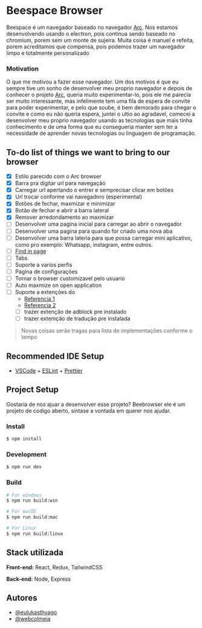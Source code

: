 # Beespace Browser

Beespace é um navegador baseado no navegador [Arc](https://arc.net/). Nos estamos desenvolvendo usando o electron, pois continua sendo baseado no chromium, porem sem um monte de sujeira. Muita coisa é manuel e refeita, porem acreditamos que compensa, pois podemos trazer um navegador limpo e totalmente personalizado

### Motivation

O que me motivou a fazer esse navegador. Um dos motivos é que eu sempre tive um sonho de desenvolver meu proprio navegador e depois de conhecer o projeto [Arc](https://arc.net/), queria muito experimentar-lo, pois ele me parecia ser muito interessante, mas infelimente tem uma fila de espera de convite para poder experimentar, e pelo que soube, é bem demorado para chegar o convite e como eu não queria espera, juntei o ultio ao agradavel, comecei a desenvolver meu proprio navegador usando as tecnologias que mais tinha conhecimento e de uma forma que eu consegueria manter sem ter a necessidade de aprender novas tecnologias ou linguagem de programação.

## To-do list of things we want to bring to our browser

- [x] Estilo parecido com o Arc browser
- [x] Barra pra digitar url para navegação
- [x] Carregar url apertando o entrer e semprecisar clicar em botões
- [x] Url trocar conforme vai navegadnro (esperimental)
- [x] Botões de fechar, maxmizar e minimizar
- [x] Botão de fechar e abrir a barra lateral
- [x] Remover arredondamento ao maxmizar
- [ ] Desenvolver uma pagina inicial para carregar ao abrir o navegador
- [ ] Desenvolver uma pagina para quando for criado uma nova aba
- [ ] Desenvolver uma barra lateria para que possa carregar mini aplicativo, como pro exemplo: Whatsapp, instagram, entre outros.
- [ ] [Find in page](https://www.electronjs.org/docs/latest/api/webview-tag#webviewfindinpagetext-options)
- [ ] Tabs
- [ ] Suporte a varios perfis
- [ ] Pagina de configurações
- [ ] Tornar o browser customizavel pelo usuario
- [ ] Auto maxmize on open application
- [ ] Suporte a extenções do
  - [Referencia 1](https://www.electronjs.org/pt/docs/latest/api/extensions)
  - [Referencia 2](https://github.com/ramboxapp/electron-chrome-extensions)
  - [ ] trazer extenção de adblock pre instalado
  - [ ] trazer extemção de tradução pre instalada

> Novas coisas serão tragas para lista de implementações conforme o tempo

## Recommended IDE Setup

- [VSCode](https://code.visualstudio.com/) + [ESLint](https://marketplace.visualstudio.com/items?itemName=dbaeumer.vscode-eslint) + [Prettier](https://marketplace.visualstudio.com/items?itemName=esbenp.prettier-vscode)

## Project Setup

Gostaria de nos ajuar a desenvolver esse projeto? Beebrowser ele é um projeto de codigo aberto, sintase a vontada em querer nos ajudar.

### Install

```bash
$ npm install
```

### Development

```bash
$ npm run dev
```

### Build

```bash
# For windows
$ npm run build:win

# For macOS
$ npm run build:mac

# For Linux
$ npm run build:linux
```

## Stack utilizada

**Front-end:** React, Redux, TailwindCSS

**Back-end:** Node, Express

## Autores

- [@eulukasthyago](https://www.github.com/eulukasthyago)
- [@webcolmeia](https://www.github.com/webcolmeia)
